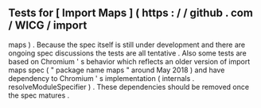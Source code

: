 Tests
for
[
Import
Maps
]
(
https
:
/
/
github
.
com
/
WICG
/
import
-
maps
)
.
Because
the
spec
itself
is
still
under
development
and
there
are
ongoing
spec
discussions
the
tests
are
all
tentative
.
Also
some
tests
are
based
on
Chromium
'
s
behavior
which
reflects
an
older
version
of
import
maps
spec
(
"
package
name
maps
"
around
May
2018
)
and
have
dependency
to
Chromium
'
s
implementation
(
internals
.
resolveModuleSpecifier
)
.
These
dependencies
should
be
removed
once
the
spec
matures
.
